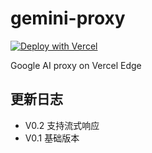 # gemini-proxy

[![Deploy with Vercel](https://vercel.com/button)](https://vercel.com/new/clone?repository-url=https%3A%2F%2Fgithub.com%2FJazee6%2Fgemini-proxy)

Google AI proxy on Vercel Edge

## 更新日志

- V0.2 支持流式响应
- V0.1 基础版本
